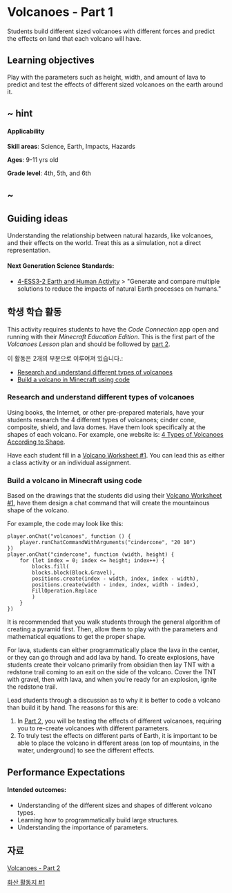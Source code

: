 # Volcanoes - Part 1

Students build different sized volcanoes with different forces and predict the effects on land that each volcano will have.

## Learning objectives

Play with the parameters such as height, width, and amount of lava to predict and test the effects of different sized volcanoes on the earth around it.

## ~ hint

#### Applicability

**Skill areas**: Science, Earth, Impacts, Hazards

**Ages**: 9-11 yrs old

**Grade level**: 4th, 5th, and 6th

## ~

## Guiding ideas

Understanding the relationship between natural hazards, like volcanoes, and their effects on the world. Treat this as a simulation, not a direct representation.

#### Next Generation Science Standards:

* [4-ESS3-2 Earth and Human Activity](https://www.nextgenscience.org/pe/4-ess3-2-earth-and-human-activity) > "Generate and compare multiple solutions to reduce the impacts of natural Earth processes on humans."

## 학생 학습 활동

This activity requires students to have the *Code Connection* app open and running with their *Minecraft Education Edition*. This is the first part of the *Volcanoes Lesson* plan and should be followed by [part 2](/lessons/volcano-part2).

이 활동은 2개의 부분으로 이루어져 있습니다.:

* [Research and understand different types of volcanoes](#research-and-understand-different-types-of-volcanoes)
* [Build a volcano in Minecraft using code](#build-a-volcano-in-minecraft-using-code)

### Research and understand different types of volcanoes

Using books, the Internet, or other pre-prepared materials, have your students research the 4 different types of volcanoes; cinder cone, composite, shield, and lava domes. Have them look specifically at the shapes of each volcano. For example, one website is: [4 Types of Volcanoes According to Shape](https://owlcation.com/stem/4-Different-Types-of-Volcanoes-Cinder-Cones-Lava-Domes-Shield-and-Composite-Volcanoes).

Have each student fill in a [Volcano Worksheet #1](/lessons/volcano/worksheet1). You can lead this as either a class activity or an individual assignment.

### Build a volcano in Minecraft using code

Based on the drawings that the students did using their [Volcano Worksheet #1](/lessons/volcano/worksheet1), have them design a chat command that will create the mountainous shape of the volcano.

For example, the code may look like this:

```blocks
player.onChat("volcanoes", function () {
    player.runChatCommandWithArguments("cindercone", "20 10")
})
player.onChat("cindercone", function (width, height) {
    for (let index = 0; index <= height; index++) {
        blocks.fill(
        blocks.block(Block.Gravel),
        positions.create(index - width, index, index - width),
        positions.create(width - index, index, width - index),
        FillOperation.Replace
        )
    }
})
```

It is recommended that you walk students through the general algorithm of creating a pyramid first. Then, allow them to play with the parameters and mathematical equations to get the proper shape.

For lava, students can either programmatically place the lava in the center, or they can go through and add lava by hand. To create explosions, have students create their volcano primarily from obsidian then lay TNT with a redstone trail coming to an exit on the side of the volcano. Cover the TNT with gravel, then with lava, and when you’re ready for an explosion, ignite the redstone trail.

Lead students through a discussion as to why it is better to code a volcano than build it by hand. The reasons for this are:

1. In [Part 2](/lessons/volcano-part2), you will be testing the effects of different volcanoes, requiring you to re-create volcanoes with different parameters.
2. To truly test the effects on different parts of Earth, it is important to be able to place the volcano in different areas (on top of mountains, in the water, underground) to see the different effects.

## Performance Expectations

#### Intended outcomes:

* Understanding of the different sizes and shapes of different volcano types.
* Learning how to programmatically build large structures.
* Understanding the importance of parameters.

## 자료

[Volcanoes - Part 2](/lessons/volcano-part2)

[화산 활동지 #1](/lessons/volcano/worksheet1)